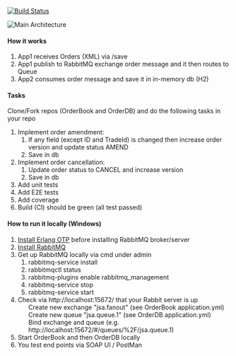 [![Build Status](https://travis-ci.com/BUGFUL/OrderBook.svg?branch=master)](https://travis-ci.com/github/BUGFUL/OrderBook)


![Main Architecture](orderbook/src/main/resources/screenshots/main.png)

<h4>How it works</h4>
<ol>
    <li>App1 receives Orders (XML) via /save</li>
    <li>App1 publish to RabbitMQ exchange order message and it then routes to Queue</li>
    <li>App2 consumes order message and save it in in-memory db (H2)</li>
</ol>


<h4>Tasks</h4>
<p>Clone/Fork repos (OrderBook and OrderDB) and do the following tasks in your repo</p>
<ol>
    <li>Implement order amendment:
        <ol>
            <li>If any field (except ID and TradeId) is changed then increase order version and update status AMEND</li>
            <li>Save in db</li>
        </ol>
    </li>
    <li>Implement order cancellation:
        <ol>
            <li>Update order status to CANCEL and increase version</li>
            <li>Save in db</li>
        </ol>
    </li>
    <li>Add unit tests</li>
    <li>Add E2E tests</li>
    <li>Add coverage</li>
    <li>Build (CI) should be green (all test passed)</li>
</ol>

<h4>How to run it locally (Windows)</h4>
<ol>
    <li><a href="https://www.erlang.org/downloads">Install Erlang OTP</a> before installing RabbitMQ broker/server
    </li>
    <li><a href="https://www.rabbitmq.com/install-windows.html#installer">Install RabbitMQ</a></li>
    </li>
    <li>Get up RabbitMQ locally via cmd under admin
        <ol>
            <li>rabbitmq-service install</li>
            <li>rabbitmqctl status</li>
            <li>rabbitmq-plugins enable rabbitmq_management</li>
            <li>rabbitmq-service stop</li>
            <li>rabbitmq-service start</li>
        </ol>
    </li>
    <li>Check via http://localhost:15672/ that your Rabbit server is up
        <ol>Create new exchange "jsa.fanout" (see OrderBook application.yml)</ol>
        <ol>Create new queue "jsa.queue.1" (see OrderDB application.yml)</ol>
        <ol>Bind exchange and queue (e.g. http://localhost:15672/#/queues/%2F/jsa.queue.1)</ol>    
    </li>
    <li>Start OrderBook and then OrderDB locally</li>
    <li>You test end points via SOAP UI / PostMan</li>
</ol>
